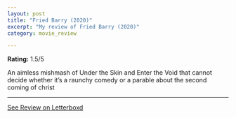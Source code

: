 ```yaml
---
layout: post
title: "Fried Barry (2020)"
excerpt: "My review of Fried Barry (2020)"
category: movie_review

---
```


**Rating:** 1.5/5

An aimless mishmash of Under the Skin and Enter the Void that cannot decide whether it’s a raunchy comedy or a parable about the second coming of christ

<hr>

[See Review on Letterboxd](https://boxd.it/1TLAMd)
